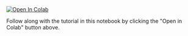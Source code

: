 <a target="_blank" href="https://colab.research.google.com/github/unionai-oss/phi3-on-union-actors/blob/main/tutorial.ipynb">
  <img src="https://colab.research.google.com/assets/colab-badge.svg" alt="Open In Colab"/>
</a>

Follow along with the tutorial in this notebook by clicking the "Open in Colab" button above.